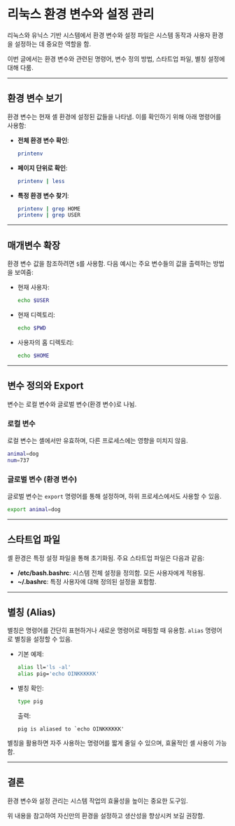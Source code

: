 
# 리눅스 환경 변수와 설정 관리

리눅스와 유닉스 기반 시스템에서 환경 변수와 설정 파일은 시스템 동작과 사용자 환경을 설정하는 데 중요한 역할을 함.

이번 글에서는 환경 변수와 관련된 명령어, 변수 정의 방법, 스타트업 파일, 별칭 설정에 대해 다룸.

---

## 환경 변수 보기

환경 변수는 현재 셸 환경에 설정된 값들을 나타냄. 이를 확인하기 위해 아래 명령어를 사용함:

- **전체 환경 변수 확인**:
  ```bash
  printenv
  ```
- **페이지 단위로 확인**:
  ```bash
  printenv | less
  ```
- **특정 환경 변수 찾기**:
  ```bash
  printenv | grep HOME
  printenv | grep USER
  ```

---

## 매개변수 확장

환경 변수 값을 참조하려면 `$`를 사용함. 다음 예시는 주요 변수들의 값을 출력하는 방법을 보여줌:

- 현재 사용자:
  ```bash
  echo $USER
  ```
- 현재 디렉토리:
  ```bash
  echo $PWD
  ```
- 사용자의 홈 디렉토리:
  ```bash
  echo $HOME
  ```

---

## 변수 정의와 Export

변수는 로컬 변수와 글로벌 변수(환경 변수)로 나뉨.

### 로컬 변수
로컬 변수는 셸에서만 유효하며, 다른 프로세스에는 영향을 미치지 않음.
```bash
animal=dog
num=737
```

### 글로벌 변수 (환경 변수)
글로벌 변수는 `export` 명령어를 통해 설정하며, 하위 프로세스에서도 사용할 수 있음.
```bash
export animal=dog
```

---

## 스타트업 파일

셸 환경은 특정 설정 파일을 통해 초기화됨. 주요 스타트업 파일은 다음과 같음:

- **/etc/bash.bashrc**:
  시스템 전체 설정을 정의함. 모든 사용자에게 적용됨.
- **~/.bashrc**:
  특정 사용자에 대해 정의된 설정을 포함함.

---

## 별칭 (Alias)

별칭은 명령어를 간단히 표현하거나 새로운 명령어로 매핑할 때 유용함. `alias` 명령어로 별칭을 설정할 수 있음.

- 기본 예제:
  ```bash
  alias ll='ls -al'
  alias pig='echo OINKKKKKK'
  ```

- 별칭 확인:
  ```bash
  type pig
  ```
  출력:
  ```
  pig is aliased to `echo OINKKKKKK'
  ```

별칭을 활용하면 자주 사용하는 명령어를 짧게 줄일 수 있으며, 효율적인 셸 사용이 가능함.

---

## 결론

환경 변수와 설정 관리는 시스템 작업의 효율성을 높이는 중요한 도구임. 

위 내용을 참고하여 자신만의 환경을 설정하고 생산성을 향상시켜 보길 권장함.
